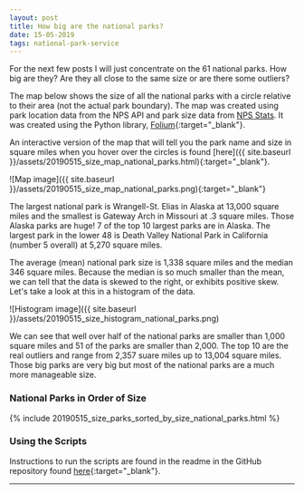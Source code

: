 ```yaml
---
layout: post
title: How big are the national parks?
date: 15-05-2019
tags: national-park-service
---
```


For the next few posts I will just concentrate on the 61 national parks. How big are they? Are they all close to the same size or are there some outliers?

The map below shows the size of all the national parks with a circle relative to their area (not the actual park boundary). The map was created using park location data from the NPS API and park size data from [NPS Stats](https://irma.nps.gov/Stats/reports/national). It was created using the Python library, [Folium](https://python-visualization.github.io/folium/){:target="_blank"}.

An interactive version of the map that will tell you the park name and size in square miles when you hover over the circles is found [here]({{ site.baseurl }}/assets/20190515_size_map_national_parks.html){:target="_blank"}.

![Map image]({{ site.baseurl }}/assets/20190515_size_map_national_parks.png){:target="_blank"}

The largest national park is Wrangell-St. Elias in Alaska at 13,000 square miles and the smallest is Gateway Arch in Missouri at .3 square miles. Those Alaska parks are huge! 7 of the top 10 largest parks are in Alaska. The largest park in the lower 48 is Death Valley National Park in California (number 5 overall) at 5,270 square miles.

The average (mean) national park size is 1,338 square miles and the median 346 square miles. Because the median is so much smaller than the mean, we can tell that the data is skewed to the right, or exhibits positive skew. Let's take a look at this in a histogram of the data.

![Histogram image]({{ site.baseurl }}/assets/20190515_size_histogram_national_parks.png)

We can see that well over half of the national parks are smaller than 1,000 square miles and 51 of the parks are smaller than 2,000. The top 10 are the real outliers and range from 2,357 suare miles up to 13,004 square miles. Those big parks are very big but most of the national parks are a much more manageable size.

### National Parks in Order of Size
{% include 20190515_size_parks_sorted_by_size_national_parks.html %}

### Using the Scripts
Instructions to run the scripts are found in the readme in the GitHub repository found [here](https://github.com/goodmorningdata/nps){:target="_blank"}.

---
